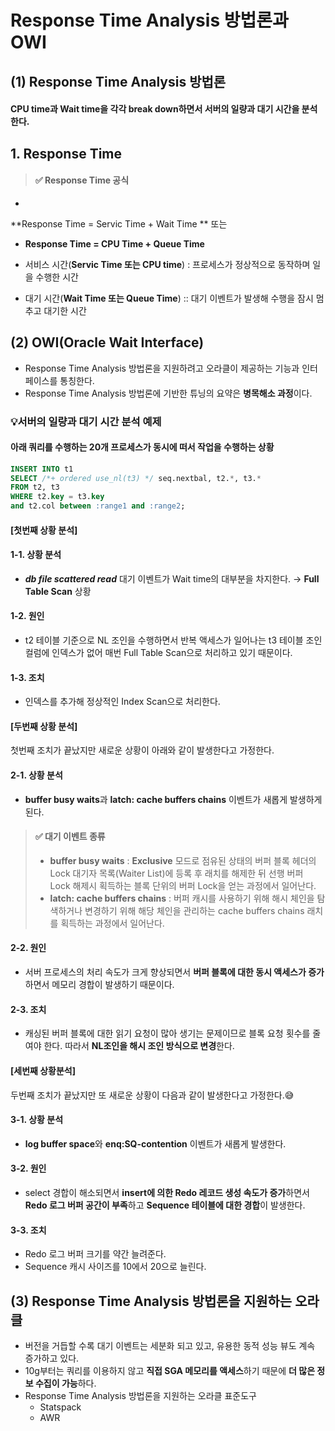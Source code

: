 # Response Time Analysis 방법론과 OWI
## (1) Response Time Analysis 방법론
#### **CPU time**과 **Wait time**을 각각 break down하면서 서버의 일량과 대기 시간을 분석한다.
## 1. Response Time
> #### ✅ Response Time 공식
-
**Response Time = Servic Time + Wait Time **
또는
- **Response Time = CPU Time + Queue Time**

- 서비스 시간(**Servic Time 또는 CPU time**) : 프로세스가 정상적으로 동작하며 일을 수행한 시간
- 대기 시간(**Wait Time 또는 Queue Time**) :: 대기 이벤트가 발생해 수행을 잠시 멈추고 대기한 시간
## (2) OWI(Oracle Wait Interface)
- Response Time Analysis 방법론을 지원하려고 오라클이 제공하는 기능과 인터페이스를 통칭한다.
- Response Time Analysis 방법론에 기반한 튜닝의 요약은 **병목해소 과정**이다.
### 💡서버의 일량과 대기 시간 분석 예제
#### 아래 쿼리를 수행하는 20개 프로세스가 동시에 떠서 작업을 수행하는 상황
```sql
INSERT INTO t1
SELECT /*+ ordered use_nl(t3) */ seq.nextbal, t2.*, t3.*
FROM t2, t3
WHERE t2.key = t3.key
and t2.col between :range1 and :range2; 
```               
#### [첫번째 상황 분석]
#### 1-1. 상황 분석
- _**db file scattered read**_ 대기 이벤트가 Wait time의 대부분을 차지한다.
→ **Full Table Scan** 상황
#### 1-2. 원인
- t2 테이블 기준으로 NL 조인을 수행하면서 반복 액세스가 일어나는 t3 테이블 조인 컬럼에 인덱스가 없어 매번 Full Table Scan으로 처리하고 있기 때문이다.
#### 1-3. 조치
- 인덱스를 추가해 정상적인 Index Scan으로 처리한다.

#### [두번째 상황 분석]
첫번째 조치가 끝났지만 새로운 상황이 아래와 같이 발생한다고 가정한다.
#### 2-1. 상황 분석
- **buffer busy waits**과 **latch: cache buffers chains** 이벤트가 새롭게 발생하게 된다.
> #### ✅ 대기 이벤트 종류 
> - **buffer busy waits** : **Exclusive** 모드로 점유된 상태의 버퍼 블록 헤더의 Lock 대기자 목록(Waiter List)에 등록 후 래치를 해제한 뒤 선행 버퍼 Lock 해제시 획득하는 블록 단위의 버퍼 Lock을 얻는 과정에서 일어난다.
> - **latch: cache buffers chains** : 버퍼 캐시를 사용하기 위해 해시 체인을 탐색하거나 변경하기 위해 해당 체인을 관리하는 cache buffers chains 래치를 획득하는 과정에서 일어난다.
#### 2-2. 원인
- 서버 프로세스의 처리 속도가 크게 향상되면서 **버퍼 블록에 대한 동시 액세스가 증가**하면서 메모리 경합이 발생하기 때문이다.
#### 2-3. 조치
- 캐싱된 버퍼 블록에 대한 읽기 요청이 많아 생기는 문제이므로 블록 요청 횟수를 줄여야 한다. 따라서 **NL조인을 해시 조인 방식으로 변경**한다.

#### [세번째 상황분석]
두번째 조치가 끝났지만 또 새로운 상황이 다음과 같이 발생한다고 가정한다.😅
#### 3-1. 상황 분석
- **log buffer space**와 **enq:SQ-contention** 이벤트가 새롭게 발생한다.
#### 3-2. 원인
- select 경합이 해소되면서 **insert에 의한 Redo 레코드 생성 속도가 증가**하면서 **Redo 로그 버퍼 공간이 부족**하고 **Sequence 테이블에 대한 경합**이 발생한다.
#### 3-3. 조치
- Redo 로그 버퍼 크기를 약간 늘려준다.
- Sequence 캐시 사이즈를 10에서 20으로 늘린다.
## (3) Response Time Analysis 방법론을 지원하는 오라클
- 버전을 거듭할 수록 대기 이벤트는 세분화 되고 있고, 유용한 동적 성능 뷰도 계속 증가하고 있다.
- 10g부터는 쿼리를 이용하지 않고 **직접 SGA 메모리를 액세스**하기 때문에 **더 많은 정보 수집이 가능**하다.
- Response Time Analysis 방법론을 지원하는 오라클 표준도구
  - Statspack
  - AWR
